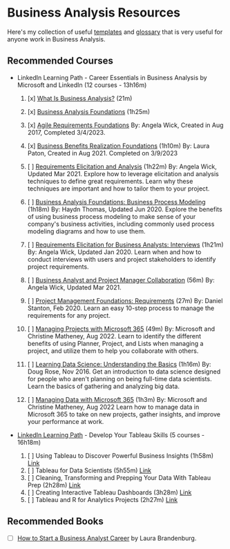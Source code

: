 # Business Analysis Resources
Here's my collection of useful [templates](template.md) and [glossary](glossary.md) that is very useful for anyone work in Business Analysis.

## Recommended Courses
- LinkedIn Learning Path - Career Essentials in Business Analysis by Microsoft and LinkedIn (12 courses - 13h16m)

  1. [x] [What Is Business Analysis?](https://www.linkedin.com/learning/what-is-business-analysis?contextUrn=urn%3Ali%3AlyndaLearningPath%3A62f3efdc498ecfe28bea2564&u=0) (21m)
 
  2. [x] [Business Analysis Foundations](https://www.linkedin.com/learning/business-analysis-foundations-4?contextUrn=urn%3Ali%3AlyndaLearningPath%3A62f3efdc498ecfe28bea2564&u=0) (1h25m)
  
  3. [x] [Agile Requirements Foundations]() 
      By: Angela Wick,
      Created in Aug 2017,
      Completed 3/4/2023.
      
  4. [x] [Business Benefits Realization Foundations]() (1h10m)
      By: Laura Paton,
      Created in Aug 2021.
      Completed on 3/9/2023
      
  5. [ ] [Requirements Elicitation and Analysis]() (1h22m)
By: Angela Wick,
Updated Mar 2021.
Explore how to leverage elicitation and analysis techniques to define great requirements. Learn why these techniques are important and how to tailor them to your project.

  6. [ ] [Business Analysis Foundations: Business Process Modeling]() (1h18m)
By: Haydn Thomas,
Updated Jun 2020.
Explore the benefits of using business process modeling to make sense of your company's business activities, including commonly used process modeling diagrams and how to use them.

  7. [ ] [Requirements Elicitation for Business Analysts: Interviews]() (1h21m)
By: Angela Wick,
Updated Jan 2020.
Learn when and how to conduct interviews with users and project stakeholders to identify project requirements.

  8. [ ] [Business Analyst and Project Manager Collaboration]() (56m)
By: Angela Wick,
Updated Mar 2021.

  9. [ ] [Project Management Foundations: Requirements]() (27m)
By: Daniel Stanton, Feb 2020.
Learn an easy 10-step process to manage the requirements for any project.

  10. [ ] [Managing Projects with Microsoft 365]() (49m)
By: Microsoft and Christine Matheney, Aug 2022.
Learn to identify the different benefits of using Planner, Project, and Lists when managing a project, and utilize them to help you collaborate with others.

  11. [ ] [Learning Data Science: Understanding the Basics]() (1h16m)
By: Doug Rose, Nov 2016.
Get an introduction to data science designed for people who aren't planning on being full-time data scientists. Learn the basics of gathering and analyzing big data.

  12. [ ] [Managing Data with Microsoft 365]() (1h3m)
By: Microsoft and Christine Matheney, Aug 2022
Learn how to manage data in Microsoft 365 to take on new projects, gather insights, and improve your performance at work.

- [LinkedIn Learning Path](https://www.linkedin.com/learning/paths/develop-your-tableau-skills?u=0) - Develop Your Tableau Skills (5 courses - 16h18m)
  1. [ ] Using Tableau to Discover Powerful Business Insights (1h58m) [Link](https://www.linkedin.com/learning/using-tableau-to-discover-powerful-business-insights-15616295?contextUrn=urn%3Ali%3AlyndaLearningPath%3A5a3aa932498eaa2ec62c8fd3&u=0)
  2. [ ] Tableau for Data Scientists (5h55m) [Link](https://www.linkedin.com/learning/tableau-for-data-scientists?contextUrn=urn%3Ali%3AlyndaLearningPath%3A5a3aa932498eaa2ec62c8fd3&u=0)
  3. [ ] Cleaning, Transforming and Prepping Your Data With Tableau Prep (2h28m) [Link](https://www.linkedin.com/learning/cleaning-transforming-and-prepping-your-data-with-tableau-prep?contextUrn=urn%3Ali%3AlyndaLearningPath%3A5a3aa932498eaa2ec62c8fd3&u=0)
  4. [ ] Creating Interactive Tableau Dashboards (3h28m) [Link](https://www.linkedin.com/learning/creating-interactive-tableau-dashboards?contextUrn=urn%3Ali%3AlyndaLearningPath%3A5a3aa932498eaa2ec62c8fd3&u=0)
  5. [ ] Tableau and R for Analytics Projects (2h27m) [Link](https://www.linkedin.com/learning/tableau-and-r-for-analytics-projects?contextUrn=urn%3Ali%3AlyndaLearningPath%3A5a3aa932498eaa2ec62c8fd3&u=0)


## Recommended Books
- [ ] [How to Start a Business Analyst Career]() by Laura Brandenburg.
